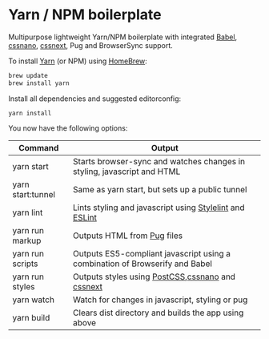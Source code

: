 # Yarn / NPM boilerplate

Multipurpose lightweight Yarn/NPM boilerplate with integrated [Babel](https://babeljs.io/), [cssnano](http://cssnano.co/), [cssnext](http://cssnext.io/), Pug and BrowserSync support.

To install [Yarn](https://yarnpkg.com/) (or NPM) using [HomeBrew](http://brew.sh/):
```bash
brew update
brew install yarn
```
Install all dependencies and suggested editorconfig:
```node
yarn install
```
You now have the following options:

Command           | Output
---               | ---
yarn start        | Starts browser-sync and watches changes in styling, javascript and HTML
yarn start:tunnel | Same as yarn start, but sets up a public tunnel
yarn lint         | Lints styling and javascript using [Stylelint](http://stylelint.io/) and [ESLint](http://eslint.org/)
yarn run markup   | Outputs HTML from [Pug](https://github.com/pugjs/pug) files
yarn run scripts  | Outputs ES5-compliant javascript using a combination of Browserify and Babel
yarn run styles   | Outputs styles using [PostCSS](http://postcss.org/),[cssnano](http://cssnano.co/) and [cssnext](http://cssnext.io/)
yarn watch        | Watch for changes in javascript, styling or pug
yarn build        | Clears dist directory and builds the app using above
